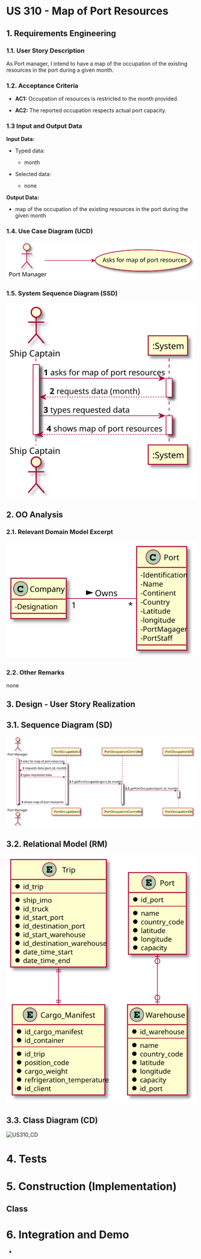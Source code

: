 # US 310 - Map of Port Resources  

## 1. Requirements Engineering


### 1.1. User Story Description


As Port manager, I intend to have a map of the occupation of the existing resources in the port during a given month. 


### 1.2. Acceptance Criteria

* **AC1:** Occupation of resources is restricted to the month provided.

* **AC2:** The reported occupation respects actual port capacity.

### 1.3 Input and Output Data


**Input Data:**

* Typed data:
	* month

* Selected data:
    * none

**Output Data:**

* map of the occupation of the existing resources in the port during the given month

### 1.4. Use Case Diagram (UCD)

![US310_UCD](US310_UCD.svg)

### 1.5. System Sequence Diagram (SSD)

![US310_SSD](US310_SSD.svg)

## 2. OO Analysis

### 2.1. Relevant Domain Model Excerpt 

![US310_MD](US310_MD.svg)

### 2.2. Other Remarks

none

## 3. Design - User Story Realization 

## 3.1. Sequence Diagram (SD)

![US310_SD](US310_SD.svg)

## 3.2. Relational Model (RM)

![US310_RM](US310_RM.svg)

## 3.3. Class Diagram (CD)

![US310_CD](US310.svg)

# 4. Tests 

    

# 5. Construction (Implementation)

## Class 

# 6. Integration and Demo 

* 